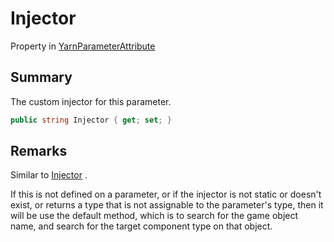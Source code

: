 # Injector

Property in [YarnParameterAttribute](/api/csharp/yarn.unity.yarnparameterattribute.md)

## Summary


The custom injector for this parameter.


```csharp
public string Injector { get; set; }
```

## Remarks


Similar to  <a href="yarn.unity.yarncommandattribute.injector.md">Injector</a> .

If this is not defined on a parameter, or if the injector is not
static or doesn't exist, or returns a type that is not assignable
to the parameter's type, then it will be use the default method,
which is to search for the game object name, and search for the
target component type on that object.


